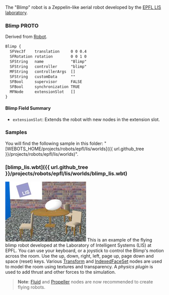 The "Blimp" robot is a Zeppelin-like aerial robot developed by the [EPFL LIS laboratory](https://lis.epfl.ch/).

### Blimp PROTO

Derived from [Robot](https://cyberbotics.com/doc/reference/robot).

```
Blimp {
  SFVec3f    translation     0 0 0.4
  SFRotation rotation        0 0 1 0
  SFString   name            "Blimp"
  SFString   controller      "blimp"
  MFString   controllerArgs  []
  SFString   customData      ""
  SFBool     supervisor      FALSE
  SFBool     synchronization TRUE
  MFNode     extensionSlot   []
}
```

#### Blimp Field Summary

- `extensionSlot`: Extends the robot with new nodes in the extension slot.

### Samples

You will find the following sample in this folder: "[WEBOTS\_HOME/projects/robots/epfl/lis/worlds]({{ url.github_tree }}/projects/robots/epfl/lis/worlds)".

### [blimp\_lis.wbt]({{ url.github_tree }}/projects/robots/epfl/lis/worlds/blimp\_lis.wbt)

![blimp.png](images/blimp/blimp.wbt.thumbnail.jpg) This is an example of the flying blimp robot developed at the Laboratory of Intelligent Systems (LIS) at EPFL.
You can use your keyboard, or a joystick to control the Blimp's motion across the room.
Use the up, down, right, left, page up, page down and space (reset) keys.
Various [Transform](https://cyberbotics.com/doc/reference/transform) and [IndexedFaceSet](https://cyberbotics.com/doc/reference/indexedfaceset) nodes are used to model the room using textures and transparency.
A *physics plugin* is used to add thrust and other forces to the simulation.

> **Note**:
[Fluid](https://cyberbotics.com/doc/reference/fluid) and [Propeller](https://cyberbotics.com/doc/reference/propeller) nodes are now recommended to create flying robots.
